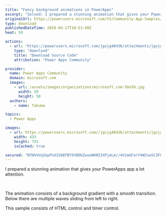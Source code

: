 ```yaml
---
title: "Fancy background animations in PowerApps"
excerpt: "Solved: I prepared a stunning animation that gives your PowerApps app a lot attention. The animation consists of a background gradient with a smooth"
originalUrl: https://powerusers.microsoft.com/t5/Community-App-Samples/Fancy-background-animations-in-PowerApps/td-p/269339
type: download
publishedDateTime: 2019-04-17T18:51:00Z
heat: 59

actions:
  - url: "https://powerusers.microsoft.com/jgvjg48436/attachments/jgvjg48436/AppFeedbackGallery/165/2/%E3%82%B5%E3%83%B3%E3%83%97%E3%83%AB-%E3%82%B0%E3%83%A9%E3%83%87%E3%83%BC%E3%82%B7%E3%83%A7%E3%83%B3%E8%83%8C%E6%99%AF%E3%82%A2%E3%83%97%E3%83%AA.msapp"
    type: "download"
    title: "Download Source Code"
    attribution: "Power Apps Community"

provider:
  name: Power Apps Community
  domain: microsoft.com
  images:
    - url: /assets/images/organizations/microsoft.com-50x50.jpg
      width: 50
      height: 50
  authors:
    - name: Takuma

topics:
  - Power Apps

images:
  - url: https://powerusers.microsoft.com//jgvjg48436/attachments/jgvjg48436/AppFeedbackGallery/165/1/%E3%82%AD%E3%83%A3%E3%83%97%E3%83%81%E3%83%A32.PNG
    width: 433
    height: 755
    isCached: true

secured: "N7HhVVqSkpFhd1S6BTBY5V8DbZwuoWKNIIXPjmLm//4V1mGFarY4W2swSC3FOG7kJ51c7who0eZxMGCfunV1QRWeSuIU6NtquH8PvFZhwRQzgUnKDeTU86+R6IYI5OrwbPa1x2nxLHejJwJEraXhb1f524Dyb0ZBzdZJb4mlI12wW0e2FNIOWtW2QhRjV7CoQoNclwngtm848chuNeYCiybSPZj5T1cziwftY89Z1A9+J4c6TO87+2SsemRPl7f18fwuPrxu+liziWaQS4rXwdER3VUtcl3pdIRd2Ho9+uceGj+gvoDyOw/MGUlBQje5KUX8D0rEIvA7qf+QY1Nyhpkf1wkZ7o3Tc6x4YjKofn4rLvNiH+/o4R4bk7IyGmyfJVSmvhkYljuckH+FLsOZElFVxEoTDu6M4D0QCfa44vF9949d0hyBjJRCl/gX5nMi;tm0PG1QzUt/gFsIEpreojg=="
---
```

<p>I prepared a stunning animation that gives your PowerApps app a lot attention.</p><p>&nbsp;</p><p>The animation consists of a background gradient with a smooth transition. Below there are multiple waves sliding from left to right.</p><p>This sample consists of HTML control and timer control.</p><p>&nbsp;</p>

